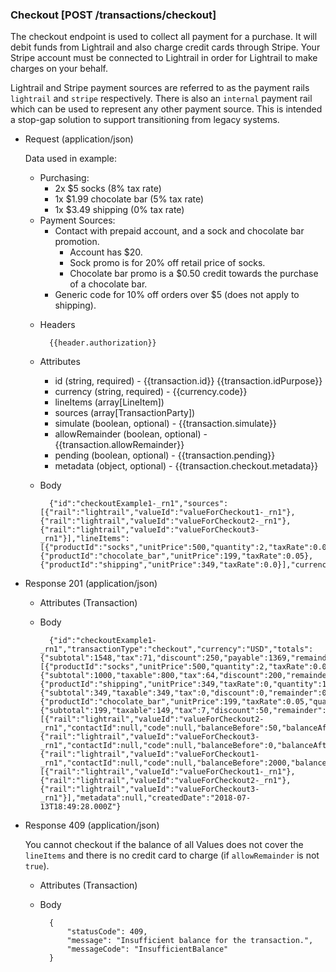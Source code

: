 ### Checkout [POST /transactions/checkout]

The checkout endpoint is used to collect all payment for a purchase. It will debit funds from Lightrail and also charge credit cards through Stripe. Your Stripe account must be connected to Lightrail in order for Lightrail to make charges on your behalf. 

Lightrail and Stripe payment sources are referred to as the payment rails `lightrail` and `stripe` respectively. There is also an `internal` payment rail which can be used to represent any other payment source. This is intended a stop-gap solution to support transitioning from legacy systems.    

+ Request (application/json)
    
    Data used in example:
    - Purchasing: 
        - 2x $5 socks (8% tax rate)
        - 1x $1.99 chocolate bar  (5% tax rate)
        - 1x $3.49 shipping (0% tax rate)
    - Payment Sources:
        - Contact with prepaid account, and a sock and chocolate bar promotion.
            - Account has $20.
            - Sock promo is for 20% off retail price of socks.
            - Chocolate bar promo is a $0.50 credit towards the purchase of a chocolate bar.
        - Generic code for 10% off orders over $5 (does not apply to shipping). 
    
    + Headers
    
            {{header.authorization}}

    + Attributes
        + id (string, required) - {{transaction.id}}  {{transaction.idPurpose}}
        + currency (string, required) - {{currency.code}}
        + lineItems (array[LineItem])
        + sources (array[TransactionParty])
        + simulate (boolean, optional) - {{transaction.simulate}}
        + allowRemainder (boolean, optional) - {{transaction.allowRemainder}}
        + pending (boolean, optional) - {{transaction.pending}}
        + metadata (object, optional) - {{transaction.checkout.metadata}}
        
    + Body 
    
            {"id":"checkoutExample1-_rn1","sources":[{"rail":"lightrail","valueId":"valueForCheckout1-_rn1"},{"rail":"lightrail","valueId":"valueForCheckout2-_rn1"},{"rail":"lightrail","valueId":"valueForCheckout3-_rn1"}],"lineItems":[{"productId":"socks","unitPrice":500,"quantity":2,"taxRate":0.08},{"productId":"chocolate_bar","unitPrice":199,"taxRate":0.05},{"productId":"shipping","unitPrice":349,"taxRate":0.0}],"currency":"USD"}
    
+ Response 201 (application/json)

    + Attributes (Transaction)

    + Body
    
            {"id":"checkoutExample1-_rn1","transactionType":"checkout","currency":"USD","totals":{"subtotal":1548,"tax":71,"discount":250,"payable":1369,"remainder":0},"lineItems":[{"productId":"socks","unitPrice":500,"quantity":2,"taxRate":0.08,"lineTotal":{"subtotal":1000,"taxable":800,"tax":64,"discount":200,"remainder":0,"payable":864}},{"productId":"shipping","unitPrice":349,"taxRate":0,"quantity":1,"lineTotal":{"subtotal":349,"taxable":349,"tax":0,"discount":0,"remainder":0,"payable":349}},{"productId":"chocolate_bar","unitPrice":199,"taxRate":0.05,"quantity":1,"lineTotal":{"subtotal":199,"taxable":149,"tax":7,"discount":50,"remainder":0,"payable":156}}],"steps":[{"rail":"lightrail","valueId":"valueForCheckout2-_rn1","contactId":null,"code":null,"balanceBefore":50,"balanceAfter":0,"balanceChange":-50},{"rail":"lightrail","valueId":"valueForCheckout3-_rn1","contactId":null,"code":null,"balanceBefore":0,"balanceAfter":-200,"balanceChange":-200},{"rail":"lightrail","valueId":"valueForCheckout1-_rn1","contactId":null,"code":null,"balanceBefore":2000,"balanceAfter":631,"balanceChange":-1369}],"paymentSources":[{"rail":"lightrail","valueId":"valueForCheckout1-_rn1"},{"rail":"lightrail","valueId":"valueForCheckout2-_rn1"},{"rail":"lightrail","valueId":"valueForCheckout3-_rn1"}],"metadata":null,"createdDate":"2018-07-13T18:49:28.000Z"}

+ Response 409 (application/json)

    You cannot checkout if the balance of all Values does not cover the `lineItems` and there is no credit card to charge (if `allowRemainder` is not `true`).

    + Attributes (Transaction)

    + Body

            {
                "statusCode": 409,
                "message": "Insufficient balance for the transaction.",
                "messageCode": "InsufficientBalance"
            }
